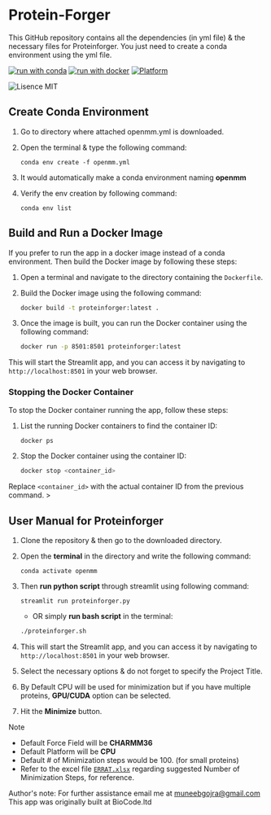 # Protein-Forger

This GitHub repository contains all the dependencies (in yml file) & the necessary files for Proteinforger.
You just need to create a conda environment using the yml file.

[![run with conda](http://img.shields.io/badge/run%20with-conda-3EB049?labelColor=000000&logo=anaconda)](https://docs.conda.io/en/latest/)
[![run with docker](https://img.shields.io/badge/run%20with-docker-0db7ed?labelColor=000000&logo=docker)](https://www.docker.com/)
[![Platform](https://img.shields.io/badge/platform-linux-blue)](https://github.com/muneebdev7/proteinforger)

![Lisence MIT](https://anaconda.org/bioconda/nf-core/badges/license.svg)

## Create Conda Environment

 1. Go to directory where attached openmm.yml is downloaded.
 2. Open the terminal & type the following command:

    ```shell
    conda env create -f openmm.yml
    ```

 3. It would automatically make a conda environment naming **openmm**
 4. Verify the env creation by following command:

    ```shell
    conda env list
    ```

## Build and Run a Docker Image

If you prefer to run the app in a docker image instead of a conda environment. Then build the Docker image by following these steps:

1. Open a terminal and navigate to the directory containing the `Dockerfile`.
2. Build the Docker image using the following command:

    ```sh
    docker build -t proteinforger:latest .
    ```

3. Once the image is built, you can run the Docker container using the following command:

    ```sh
    docker run -p 8501:8501 proteinforger:latest
    ```

This will start the Streamlit app, and you can access it by navigating to `http://localhost:8501` in your web browser.

### Stopping the Docker Container

To stop the Docker container running the app, follow these steps:

1. List the running Docker containers to find the container ID:

   ```sh
   docker ps
   ```

2. Stop the Docker container using the container ID:

   ```sh
   docker stop <container_id>
   ```

Replace `<container_id>` with the actual container ID from the previous command.  >

## User Manual for Proteinforger

 1. Clone the repository & then go to the downloaded directory.
 2. Open the **terminal** in the directory and write the following command:

    ```shell
    conda activate openmm
    ```

 3. Then **run python script** through streamlit using following command:

    ```shell
    streamlit run proteinforger.py
    ```

    * OR simply **run bash script** in the terminal:

    ```bash
    ./proteinforger.sh
    ```

 4. This will start the Streamlit app, and you can access it by navigating to `http://localhost:8501` in your web browser.
 5. Select the necessary options & do not forget to specify the Project Title.
 6. By Default CPU will be used for minimization but if you have multiple proteins, **GPU/CUDA** option can be selected.
 7. Hit the **Minimize** button.

> [!NOTE]
   >
   >* Default Force Field will be **CHARMM36**
   >* Default Platform will be **CPU**
   >* Default # of Minimization steps would be 100. (for small proteins)
   >* Refer to the excel file [`ERRAT.xlsx`](benchmark/ERRAT.xlsx) regarding suggested Number of Minimization Steps, for reference.
   >
> Author's note:  For further assistance email me at <muneebgojra@gmail.com>
This app was originally built at BioCode.ltd
